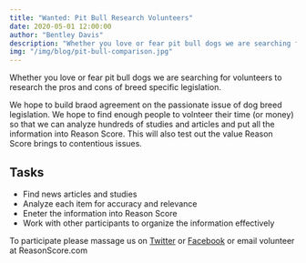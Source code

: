 ```yaml
---
title: "Wanted: Pit Bull Research Volunteers"
date: 2020-05-01 12:00:00
author: "Bentley Davis"
description: "Whether you love or fear pit bull dogs we are searching for volunteers to research the pros and cons of breed specific legislation."
img: "/img/blog/pit-bull-comparison.jpg"
---
```

Whether you love or fear pit bull dogs we are searching for volunteers to research the pros and cons of breed specific legislation.

We hope to build braod agreement on the passionate issue of dog breed legislation. We hope to find enough people to volnteer their time (or money) so that we can analyze hundreds of studies and articles and put all the information into Reason Score. This will also test out the value Reason Score brings to contentious issues.

## Tasks
* Find news articles and studies
* Analyze each item for accuracy and relevance
* Eneter the information into Reason Score
* Work with other participants to organize the information effectively

To participate please massage us on [Twitter](https://twitter.com/Reason_Score) or [Facebook](https://www.facebook.com/ReasonScore/) or email volunteer at ReasonScore.com
